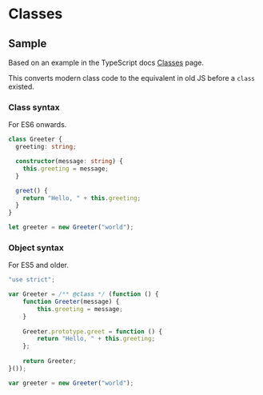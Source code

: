 # Classes

## Sample

Based on an example in the TypeScript docs [Classes](https://www.typescriptlang.org/docs/handbook/classes.html) page.

This converts modern class code to the equivalent in old JS before a `class` existed.

### Class syntax

For ES6 onwards.

```typescript
class Greeter {
  greeting: string;

  constructor(message: string) {
    this.greeting = message;
  }

  greet() {
    return "Hello, " + this.greeting;
  }
}

let greeter = new Greeter("world");
```

### Object syntax

For ES5 and older.

```javascript
"use strict";

var Greeter = /** @class */ (function () {
    function Greeter(message) {
        this.greeting = message;
    }
    
    Greeter.prototype.greet = function () {
        return "Hello, " + this.greeting;
    };
    
    return Greeter;
}());

var greeter = new Greeter("world");
```
